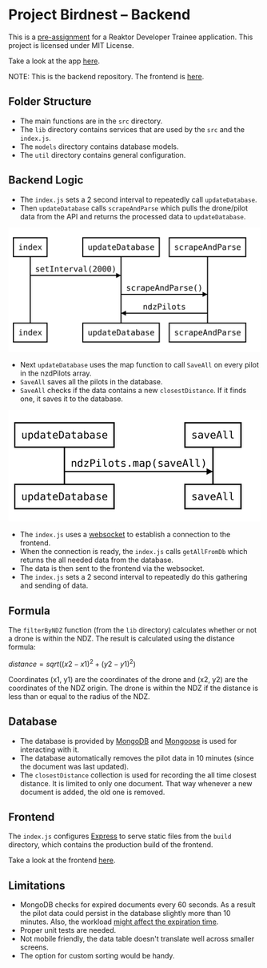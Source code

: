 # Project Birdnest – Backend
This is a [pre-assignment](https://assignments.reaktor.com/birdnest/) for a Reaktor Developer Trainee application. This project is licensed under MIT License.

Take a look at the app [here](https://spring-moon-3266.fly.dev/).

NOTE: This is the backend repository. The frontend is [here](https://github.com/ismomehdi/birdnest-frontend).

## Folder Structure

- The main functions are in the `src` directory.
- The `lib` directory contains services that are used by the `src` and the `index.js`.
- The `models` directory contains database models.
- The `util` directory contains general configuration.

## Backend Logic

- The `index.js` sets a 2 second interval to repeatedly call `updateDatabase`.
- Then `updateDatabase` calls `scrapeAndParse` which pulls the drone/pilot data from the API and returns the processed data to `updateDatabase`.

![Backend Diagram 0](/doc/backend-diagram-0.svg)

- Next `updateDatabase` uses the map function to call `SaveAll` on every pilot in the nzdPilots array.
- `SaveAll` saves all the pilots in the database.
- `SaveAll` checks if the data contains a new `closestDistance`. If it finds one, it saves it to the database.

![Backend Diagram 1](doc/backend-diagram-1.svg)

- The `index.js` uses a [websocket](https://github.com/websockets/ws) to establish a connection to the frontend.
- When the connection is ready, the `index.js` calls `getAllFromDb` which returns the all needed data from the database.
- The data is then sent to the frontend via the websocket.
- The `index.js` sets a 2 second interval to repeatedly do this gathering and sending of data.

## Formula

The `filterByNDZ` function (from the `lib` directory) calculates whether or not a drone is within the NDZ. The result is calculated using the distance formula: 

$distance = sqrt((x2-x1)^2 + (y2-y1)^2)$

Coordinates (x1, y1) are the coordinates of the drone and (x2, y2) are the coordinates of the NDZ origin. The drone is within the NDZ if the distance is less than or equal to the radius of the NDZ.

## Database

- The database is provided by [MongoDB](https://www.mongodb.com/) and [Mongoose](https://mongoosejs.com/index.html) is used for interacting with it.
- The database automatically removes the pilot data in 10 minutes (since the document was last updated).
- The `closestDistance` collection is used for recording the all time closest distance. It is limited to only one document. That way whenever a new document is added, the old one is removed.

## Frontend

The `index.js` configures [Express](https://github.com/expressjs/express) to serve static files from the `build` directory, which contains the production build of the frontend.

Take a look at the frontend [here](https://github.com/ismomehdi/birdnest-frontend).

## Limitations

- MongoDB checks for expired documents every 60 seconds. As a result the pilot data could persist in the database slightly more than 10 minutes. Also, the workload [might affect the expiration time](https://www.mongodb.com/docs/manual/core/index-ttl/#timing-of-the-delete-operation).
- Proper unit tests are needed.
- Not mobile friendly, the data table doesn't translate well across smaller screens.
- The option for custom sorting would be handy.


